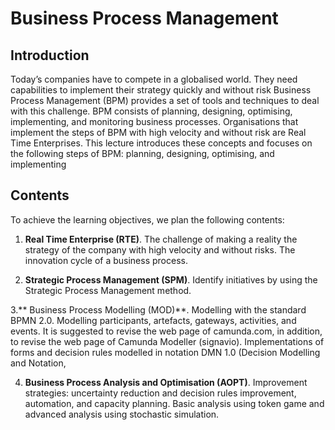 # Business Process Management

## Introduction

Today’s companies have to compete in a globalised world. They need capabilities to implement their strategy quickly and without risk Business Process Management (BPM) provides a set of tools and techniques to deal with this challenge. BPM consists of planning, designing, optimising, implementing, and monitoring business processes. Organisations that implement the steps of BPM with high velocity and without risk are Real Time Enterprises. This lecture introduces these concepts and focuses on the following steps of BPM: planning, designing, optimising, and implementing

## Contents
To achieve the learning objectives, we plan the following contents:

1. **Real Time Enterprise (RTE)**. The challenge of making a reality the strategy of the company with high velocity and without risks. The innovation cycle of a business process.

2. **Strategic Process Management (SPM)**. Identify initiatives by using the Strategic Process Management method. 

3.** Business Process Modelling (MOD)**. Modelling with the standard BPMN 2.0. Modelling participants, artefacts, gateways, activities, and events. It is
suggested to revise the web page of camunda.com, in addition, to revise the web page of Camunda Modeller (signavio). Implementations of forms and decision rules modelled in notation DMN 1.0 (Decision Modelling and Notation,

4. **Business Process Analysis and Optimisation (AOPT)**. Improvement strategies: uncertainty reduction and decision rules improvement, automation, and capacity planning. Basic analysis using token game and advanced analysis using stochastic simulation. 
